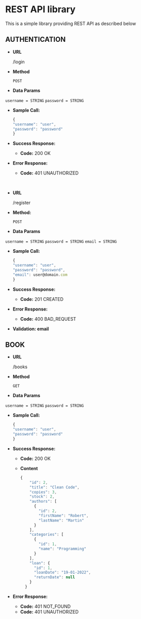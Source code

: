 # REST API library

This is a simple library providing REST API as described below

**AUTHENTICATION**
----

* **URL**

  /login

* **Method**

  `POST`

* **Data Params**

`username = STRING`
`password = STRING`

* **Sample Call:**

  ```javascript
  {
  "username": "user",
  "password": "password"
  }
  ```

* **Success Response:**

    * **Code:** 200 OK <br />

* **Error Response:**

    * **Code:** 401 UNAUTHORIZED <br />

<br />

* **URL**

  /register

* **Method:**

  `POST`

* **Data Params**

`username = STRING`
`password = STRING`
`email = STRING`

* **Sample Call:**

  ```javascript
  {
  "username": "user",
  "password": "password",
  "email": user@domain.com
  }
  ```

* **Success Response:**

    * **Code:** 201 CREATED <br />

* **Error Response:**

    * **Code:** 400 BAD_REQUEST <br />
*  **Validation: email**



**BOOK**
----

* **URL**

  /books

* **Method**

  `GET`

* **Data Params**

`username = STRING`
`password = STRING`

* **Sample Call:**

  ```javascript
  {
  "username": "user",
  "password": "password"
  }
  ```

* **Success Response:**

  * **Code:** 200 OK <br />
  * **Content**

    ```javascript
    {
        "id": 2,
        "title": "Clean Code",
        "copies": 3,
        "stock": 2,
        "authors": [
          {
            "id": 2,
            "firstName": "Robert",
            "lastName": "Martin"
          }
        ],
        "categories": [
          {
            "id": 1,
            "name": "Programming"
          }
        ],
        "loan": {
          "id": 1,
          "loanDate": "19-01-2022",
          "returnDate": null
        }
      }
    ```

* **Error Response:**

  * **Code:** 401 NOT_FOUND <br />
  * **Code:** 401 UNAUTHORIZED <br />
